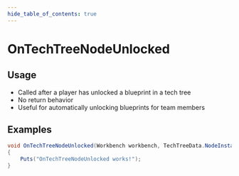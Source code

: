 ```yaml
---
hide_table_of_contents: true
---
```


# OnTechTreeNodeUnlocked

## Usage

* Called after a player has unlocked a blueprint in a tech tree
* No return behavior
* Useful for automatically unlocking blueprints for team members

## Examples

```csharp title=""
void OnTechTreeNodeUnlocked(Workbench workbench, TechTreeData.NodeInstance node, BasePlayer player)
{
    Puts("OnTechTreeNodeUnlocked works!");
}
```
